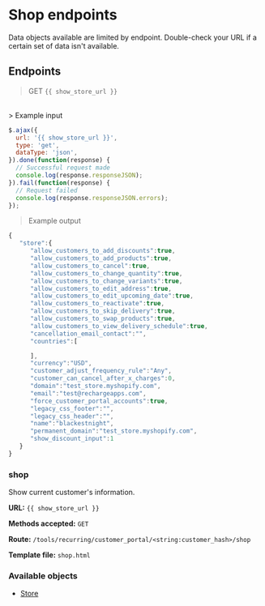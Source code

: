 # Shop endpoints

Data objects available are limited by endpoint. Double-check your URL if a certain set of data isn't available.

## Endpoints

> GET `{{ show_store_url }}`
<br>
> Example input

```javascript
$.ajax({
  url: '{{ show_store_url }}',
  type: 'get',
  dataType: 'json',
}).done(function(response) {
  // Successful request made
  console.log(response.responseJSON);
}).fail(function(response) {
  // Request failed
  console.log(response.responseJSON.errors);
});

```

> Example output

```javascript
{  
   "store":{  
      "allow_customers_to_add_discounts":true,
      "allow_customers_to_add_products":true,
      "allow_customers_to_cancel":true,
      "allow_customers_to_change_quantity":true,
      "allow_customers_to_change_variants":true,
      "allow_customers_to_edit_address":true,
      "allow_customers_to_edit_upcoming_date":true,
      "allow_customers_to_reactivate":true,
      "allow_customers_to_skip_delivery":true,
      "allow_customers_to_swap_products":true,
      "allow_customers_to_view_delivery_schedule":true,
      "cancellation_email_contact":"",
      "countries":[  

      ],
      "currency":"USD",
      "customer_adjust_frequency_rule":"Any",
      "customer_can_cancel_after_x_charges":0,
      "domain":"test_store.myshopify.com",
      "email":"test@rechargeapps.com",
      "force_customer_portal_accounts":true,
      "legacy_css_footer":"",
      "legacy_css_header":"",
      "name":"blackestnight",
      "permanent_domain":"test_store.myshopify.com",
      "show_discount_input":1
   }
}
```

### shop

Show current customer's information.

**URL:** `{{ show_store_url }}`

**Methods accepted:** `GET`

**Route:** `/tools/recurring/customer_portal/<string:customer_hash>/shop`

**Template file:** `shop.html`

### Available objects
* [Store](Theme-objects%3A-Store)

